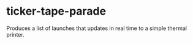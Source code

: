 # ticker-tape-parade
Produces a list of launches that updates in real time to a simple thermal printer.
